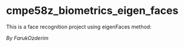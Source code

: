 # cmpe58z_biometrics_eigen_faces

This is a face recognition project using eigenFaces method:

_By FarukOzderim_
